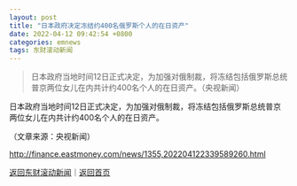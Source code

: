```yaml
---
layout: post
title: "日本政府决定冻结约400名俄罗斯个人的在日资产"
date: 2022-04-12 09:42:54 +0800
categories: emnews
tags: 东财滚动新闻
---
```

> 日本政府当地时间12日正式决定，为加强对俄制裁，将冻结包括俄罗斯总统普京两位女儿在内共计约400名个人的在日资产。（央视新闻）

<p>日本政府当地时间12日正式决定，为加强对俄制裁，将冻结包括俄罗斯总统普京两位女儿在内共计约400名个人的在日资产。</p><p class="em_media">（文章来源：央视新闻）</p>

<http://finance.eastmoney.com/news/1355,202204122339589260.html>

[返回东财滚动新闻](//finews.withounder.com/emnews/)｜[返回首页](//finews.withounder.com/)